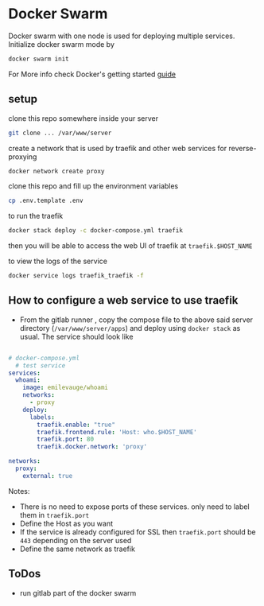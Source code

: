 # Docker Swarm

  Docker swarm with one node is used for deploying multiple services. Initialize docker swarm mode by

```sh
docker swarm init
```

For More info check Docker's getting started [guide](https://docs.docker.com/get-started/part3/)

## setup

clone this repo somewhere inside your server

```sh
git clone ... /var/www/server
```

create a network that is used by traefik and other web services for reverse-proxying

```sh
docker network create proxy
```

clone this repo and fill up the environment variables

```sh
cp .env.template .env
```

to run the traefik

```sh
docker stack deploy -c docker-compose.yml traefik
```

then you will be able to access the web UI of traefik at `traefik.$HOST_NAME`

to view the logs of the service

```sh
docker service logs traefik_traefik -f
```

## How to configure a web service to use traefik

- From the gitlab runner , copy the compose file to the above said server directory (`/var/www/server/apps`) and deploy using `docker stack` as usual. The service should look like 

```yml

# docker-compose.yml
  # test service
services:
  whoami:
    image: emilevauge/whoami
    networks:
      - proxy
    deploy:
      labels:
        traefik.enable: "true"
        traefik.frontend.rule: 'Host: who.$HOST_NAME'
        traefik.port: 80
        traefik.docker.network: 'proxy'

networks:
  proxy:
    external: true

```

Notes:
 - There is no need to expose ports of these services. only need to label them in `traefik.port`
 - Define the Host as you want
 - If the service is already configured for SSL then `traefik.port` should be `443` depending on the server used
 - Define the same network as traefik

## ToDos
- run gitlab part of the docker swarm
